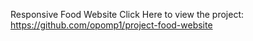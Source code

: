 Responsive Food Website
Click Here to view the project: https://github.com/opomp1/project-food-website
